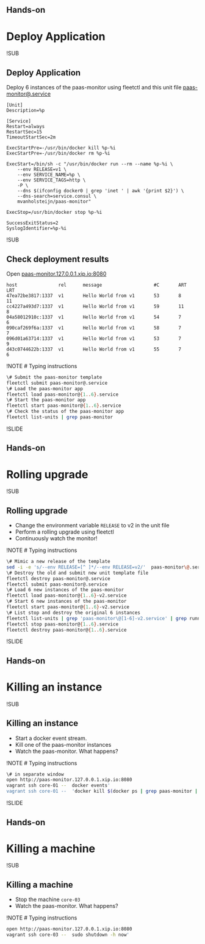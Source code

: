 ## Hands-on
# Deploy Application

!SUB
## Deploy Application
Deploy 6 instances of the paas-monitor using fleetctl and this unit file [paas-monitor@.service](https://raw.githubusercontent.com/mvanholsteijn/coreos-container-platform-as-a-service/master/fleet-units/paas-monitor/paas-monitor%40.service)
```
[Unit]
Description=%p

[Service]
Restart=always
RestartSec=15
TimeoutStartSec=2m

ExecStartPre=-/usr/bin/docker kill %p-%i
ExecStartPre=-/usr/bin/docker rm %p-%i

ExecStart=/bin/sh -c "/usr/bin/docker run --rm --name %p-%i \
	--env RELEASE=v1 \
	--env SERVICE_NAME=%p \
	--env SERVICE_TAGS=http \
	-P \
	--dns $(ifconfig docker0 | grep 'inet ' | awk '{print $2}') \
	--dns-search=service.consul \
	mvanholsteijn/paas-monitor"

ExecStop=/usr/bin/docker stop %p-%i

SuccessExitStatus=2
SyslogIdentifier=%p-%i
```


!SUB
## Check deployment results
Open [paas-monitor.127.0.0.1.xip.io:8080](http://paas-monitor.127.0.0.1.xip.io:8080)
```
host               rel      message                   #C       ART     LRT
47ea72be3817:1337  v1       Hello World from v1       53       8       11
cc4227a493d7:1337  v1       Hello World from v1       59       11      8
04a58012910c:1337  v1       Hello World from v1       54       7       6
090caf269f6a:1337  v1       Hello World from v1       58       7       7
096d01a63714:1337  v1       Hello World from v1       53       7       9
d43c0744622b:1337  v1       Hello World from v1       55       7       6
```

!NOTE
\# Typing instructions
```bash
\# Submit the paas-monitor template
fleetctl submit paas-monitor@.service
\# Load the paas-monitor app
fleetctl load paas-monitor@{1..6}.service
\# Start the paas-monitor app
fleetctl start paas-monitor@{1..6}.service
\# Check the status of the paas-monitor app
fleetctl list-units | grep paas-monitor
```


!SLIDE
## Hands-on
# Rolling upgrade

!SUB
## Rolling upgrade
* Change the environment variable `RELEASE` to v2 in the unit file
* Perform a rolling upgrade using fleetctl
* Continuously watch the monitor!

!NOTE
\# Typing instructions
```bash
\# Mimic a new release of the template
sed -i -e 's/--env RELEASE=[^ ]*/--env RELEASE=v2/'  paas-monitor\@.service
\# Destroy the old and submit new unit template file
fleetctl destroy paas-monitor@.service
fleetctl submit paas-monitor@.service
\# Load 6 new instances of the paas-monitor
fleetctl load paas-monitor@{1..6}-v2.service
\# Start 6 new instances of the paas-monitor
fleetctl start paas-monitor@{1..6}-v2.service
\# List stop and destroy the original 6 instances
fleetctl list-units | grep 'paas-monitor\@[1-6]-v2.service' | grep running
fleetctl stop paas-monitor@{1..6}.service
fleetctl destroy paas-monitor@{1..6}.service
```

!SLIDE
## Hands-on
# Killing an instance

!SUB
## Killing an instance
* Start a docker event stream.
* Kill one of the paas-monitor instances
* Watch the paas-monitor. What happens?

!NOTE
\# Typing instructions
```bash
\# in separate window
open http://paas-monitor.127.0.0.1.xip.io:8080
vagrant ssh core-01 --  docker events'
vagrant ssh core-01 --  'docker kill $(docker ps | grep paas-monitor | awk "{ print \$NF;}" | head -1 ) '
```

!SLIDE
## Hands-on
# Killing a machine

!SUB
## Killing a machine
* Stop the machine `core-03`
* Watch the paas-monitor. What happens?

!NOTE
\# Typing instructions
```bash
open http://paas-monitor.127.0.0.1.xip.io:8080
vagrant ssh core-03 --  sudo shutdown -h now'
```

